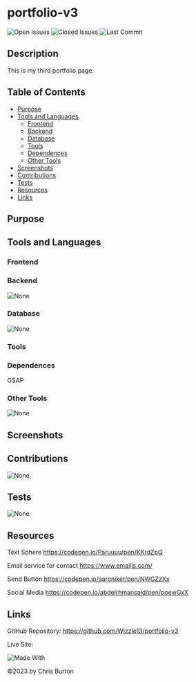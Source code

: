 # portfolio-v3

![Open Issues](https://img.shields.io/github/issues-raw/wizzle13/portfolio-v3?style=plastic)
![Closed Issues](https://img.shields.io/github/issues-closed-raw/wizzle13/portfolio-v3?label=Closed%20Issues&style=plastic)
![Last Commit](https://img.shields.io/github/last-commit/wizzle13/portfolio-v3?style=plastic)

## Description
This is my third portfolio page.

 ## Table of Contents
 - [Purpose](#purpose)
 - [Tools and Languages](#tools-and-languages)
    - [Frontend](#frontend)
    - [Backend](#backend)
    - [Database](#database)
    - [Tools](#tools)
    - [Dependences](#dependences)
    - [Other Tools](#other-tools)
 - [Screenshots](#screenshots)   
 - [Contributions](#contribution)
 - [Tests](#test)
 - [Resources](#resources)
 - [Links](#links) 

 ## Purpose

 ## Tools and Languages
 ### Frontend
 ### Backend
 ![None](https://img.shields.io/badge/None-blue)
 ### Database
 ![None](https://img.shields.io/badge/None-blue)
 ### Tools
 ### Dependences
 GSAP
 ### Other Tools
 ![None](https://img.shields.io/badge/None-blue)
 ## Screenshots   
 ## Contributions
 ![None](https://img.shields.io/badge/None-blue)
 ## Tests
 ![None](https://img.shields.io/badge/None-blue)
 ## Resources
 Text Sphere https://codepen.io/Paruuuu/pen/KKrdZpQ
 
 Email service for contact https://www.emailjs.com/

 Send Button https://codepen.io/aaroniker/pen/NWGZzXx

 Social Media https://codepen.io/abdelrhmansaid/pen/poewGxX
 
 ## Links 
 GitHub Repository: https://github.com/Wizzle13/portfolio-v3

 Live Site: 

 ![Made With](https://img.shields.io/badge/Made%20with-Ultimate%20README%20Generator%20v2-blue?style=plastic)

  &copy;2023 by Chris Burton
